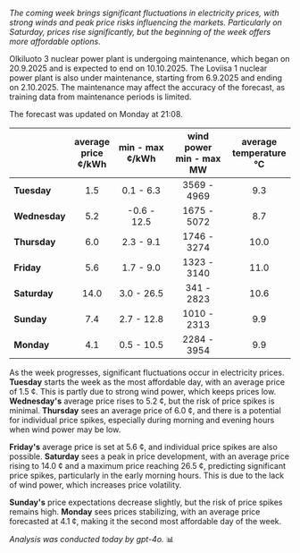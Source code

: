 *The coming week brings significant fluctuations in electricity prices, with strong winds and peak price risks influencing the markets. Particularly on Saturday, prices rise significantly, but the beginning of the week offers more affordable options.*

Olkiluoto 3 nuclear power plant is undergoing maintenance, which began on 20.9.2025 and is expected to end on 10.10.2025. The Loviisa 1 nuclear power plant is also under maintenance, starting from 6.9.2025 and ending on 2.10.2025. The maintenance may affect the accuracy of the forecast, as training data from maintenance periods is limited.

The forecast was updated on Monday at 21:08.

|            | average<br>price<br>¢/kWh | min - max<br>¢/kWh | wind power<br>min - max<br>MW | average<br>temperature<br>°C |
|:-----------|:----------------:|:----------------:|:-------------:|:-------------:|
| **Tuesday**    |      1.5       |      0.1 - 6.3     |   3569 - 4969  |      9.3      |
| **Wednesday**|      5.2       |    -0.6 - 12.5    |   1675 - 5072  |      8.7      |
| **Thursday**    |      6.0       |      2.3 - 9.1    |   1746 - 3274  |      10.0     |
| **Friday**  |      5.6       |      1.7 - 9.0    |   1323 - 3140  |      11.0     |
| **Saturday**   |     14.0       |     3.0 - 26.5    |    341 - 2823  |      10.6     |
| **Sunday**  |      7.4       |     2.7 - 12.8    |   1010 - 2313  |      9.9      |
| **Monday**  |      4.1       |      0.5 - 10.5   |   2284 - 3954  |      9.9      |

As the week progresses, significant fluctuations occur in electricity prices. **Tuesday** starts the week as the most affordable day, with an average price of 1.5 ¢. This is partly due to strong wind power, which keeps prices low. **Wednesday's** average price rises to 5.2 ¢, but the risk of price spikes is minimal. **Thursday** sees an average price of 6.0 ¢, and there is a potential for individual price spikes, especially during morning and evening hours when wind power may be low.

**Friday's** average price is set at 5.6 ¢, and individual price spikes are also possible. **Saturday** sees a peak in price development, with an average price rising to 14.0 ¢ and a maximum price reaching 26.5 ¢, predicting significant price spikes, particularly in the early morning hours. This is due to the lack of wind power, which increases price volatility.

**Sunday's** price expectations decrease slightly, but the risk of price spikes remains high. **Monday** sees prices stabilizing, with an average price forecasted at 4.1 ¢, making it the second most affordable day of the week.

*Analysis was conducted today by gpt-4o.* 📊
